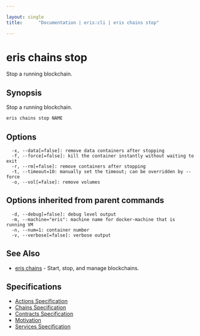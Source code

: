 ```yaml
---

layout: single
title:      "Documentation | eris:cli | eris chains stop"

---
```


# eris chains stop

Stop a running blockchain.

## Synopsis

Stop a running blockchain.

```bash
eris chains stop NAME
```

## Options

```
  -x, --data[=false]: remove data containers after stopping
  -f, --force[=false]: kill the container instantly without waiting to exit
  -r, --rm[=false]: remove containers after stopping
  -t, --timeout=10: manually set the timeout; can be overridden by --force
  -o, --vol[=false]: remove volumes
```

## Options inherited from parent commands

```
  -d, --debug[=false]: debug level output
  -m, --machine="eris": machine name for docker-machine that is running VM
  -n, --num=1: container number
  -v, --verbose[=false]: verbose output
```

## See Also

* [eris chains](/docs/documentation/cli/latest/eris_chains/)	 - Start, stop, and manage blockchains.

## Specifications

* [Actions Specification](/docs/documentation/cli/latest/actions_specification/)
* [Chains Specification](/docs/documentation/cli/latest/chains_specification/)
* [Contracts Specification](/docs/documentation/cli/latest/contracts_specification/)
* [Motivation](/docs/documentation/cli/latest/motivation/)
* [Services Specification](/docs/documentation/cli/latest/services_specification/)

